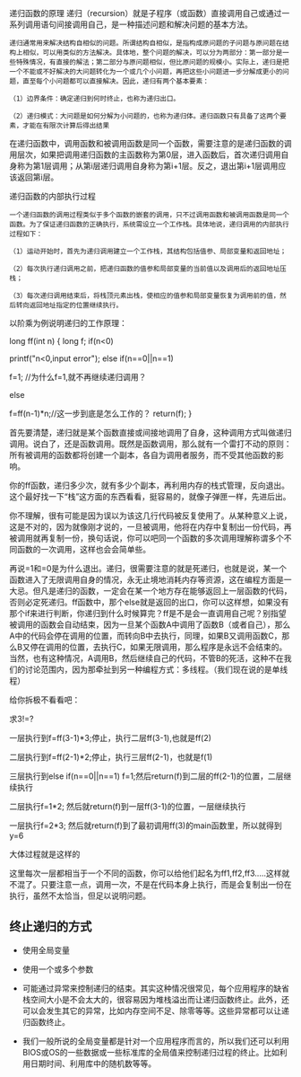 递归函数的原理
递归（recursion）就是子程序（或函数）直接调用自己或通过一系列调用语句间接调用自己，是一种描述问题和解决问题的基本方法。
 
    递归通常用来解决结构自相似的问题。所谓结构自相似，是指构成原问题的子问题与原问题在结构上相似，可以用类似的方法解决。具体地，整个问题的解决，可以分为两部分：第一部分是一些特殊情况，有直接的解法；第二部分与原问题相似，但比原问题的规模小。实际上，递归是把一个不能或不好解决的大问题转化为一个或几个小问题，再把这些小问题进一步分解成更小的问题，直至每个小问题都可以直接解决。因此，递归有两个基本要素：
 
    （1）边界条件：确定递归到何时终止，也称为递归出口。
 
    （2）递归模式：大问题是如何分解为小问题的，也称为递归体。递归函数只有具备了这两个要素，才能在有限次计算后得出结果
 
在递归函数中，调用函数和被调用函数是同一个函数，需要注意的是递归函数的调用层次，如果把调用递归函数的主函数称为第0层，进入函数后，首次递归调用自身称为第1层调用；从第i层递归调用自身称为第i+1层。反之，退出第i+1层调用应该返回第i层。
 
 
递归函数的内部执行过程
 
    一个递归函数的调用过程类似于多个函数的嵌套的调用，只不过调用函数和被调用函数是同一个函数。为了保证递归函数的正确执行，系统需设立一个工作栈。具体地说，递归调用的内部执行过程如下：
 
    （1）运动开始时，首先为递归调用建立一个工作栈，其结构包括值参、局部变量和返回地址；
 
    （2）每次执行递归调用之前，把递归函数的值参和局部变量的当前值以及调用后的返回地址压栈；
 
    （3）每次递归调用结束后，将栈顶元素出栈，使相应的值参和局部变量恢复为调用前的值，然后转向返回地址指定的位置继续执行。 
 

 

以阶乘为例说明递归的工作原理：

long ff(int n) { long f; if(n<0)

printf("n<0,input error"); else if(n==0||n==1)

f=1; //为什么f=1,就不再继续递归调用？

else

f=ff(n-1)*n;//这一步到底是怎么工作的？ return(f); }

 
首先要清楚，递归就是某个函数直接或间接地调用了自身，这种调用方式叫做递归调用。说白了，还是函数调用。既然是函数调用，那么就有一个雷打不动的原则：所有被调用的函数都将创建一个副本，各自为调用者服务，而不受其他函数的影响。

你的ff函数，递归多少次，就有多少个副本，再利用内存的栈式管理，反向退出。这个最好找一下“栈”这方面的东西看看，挺容易的，就像子弹匣一样，先进后出。

你不理解，很有可能是因为误以为该这几行代码被反复使用了。从某种意义上说，这是不对的，因为就像刚才说的，一旦被调用，他将在内存中复制出一份代码，再被调用就再复制一份，换句话说，你可以吧同一个函数的多次调用理解称谓多个不同函数的一次调用，这样也会会简单些。

再说=1和=0是为什么退出。递归，很需要注意的就是死递归，也就是说，某一个函数进入了无限调用自身的情况，永无止境地消耗内存等资源，这在编程方面是一大忌。但凡是递归的函数，一定会在某一个地方存在能够返回上一层函数的代码，否则必定死递归。ff函数中，那个else就是返回的出口，你可以这样想，如果没有那个if来进行判断，你递归到什么时候算完？ff是不是会一直调用自己呢？别指望被调用的函数会自动结束，因为一旦某个函数A中调用了函数B（或者自己），那么A中的代码会停在调用的位置，而转向B中去执行，同理，如果B又调用函数C，那么B又停在调用的位置，去执行C，如果无限调用，那么程序是永远不会结束的。当然，也有这种情况，A调用B，然后继续自己的代码，不管B的死活，这种不在我们的讨论范围内，因为那牵扯到另一种编程方式：多线程。（我们现在说的是单线程）

给你拆极不看看吧：

求3!=?

一层执行到f=ff(3-1)*3;停止，执行二层ff(3-1),也就是ff(2)

二层执行到f=ff(2-1)*2;停止，执行三层ff(2-1)，也就是f(1)

三层执行到else if(n==0||n==1) f=1;然后return(f)到二层的ff(2-1)的位置，二层继续执行

二层执行f=1*2; 然后就return(f)到一层ff(3-1)的位置，一层继续执行

一层执行f=2*3; 然后就return(f)到了最初调用ff(3)的main函数里，所以就得到y=6

大体过程就是这样的

这里每次一层都相当于一个不同的函数，你可以给他们起名为ff1,ff2,ff3.....这样就不混了。只要注意一点，调用一次，不是在代码本身上执行，而是会复制出一份在执行，虽然不太恰当，但足以说明问题。


## 终止递归的方式 ##

- 使用全局变量

- 使用一个或多个参数

- 可能通过异常来控制递归的结束。其实这种情况很常见，每个应用程序的缺省栈空间大小是不会太大的，很容易因为堆栈溢出而让递归函数终止。此外，还可以会发生其它的异常，比如内存空间不足、除零等等。这些异常都可以让递归函数终止。

- 我们一般所说的全局变量都是针对一个应用程序而言的，所以我们还可以利用BIOS或OS的一些数据或一些标准库的全局值来控制递归过程的终止。比如利用日期时间、利用库中的随机数等等。





